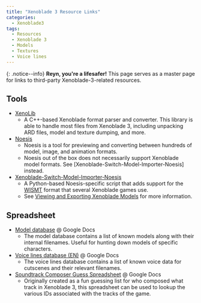 ```yaml
---
title: "Xenoblade 3 Resource Links"
categories:
  - Xenoblade3
tags:
  - Resources
  - Xenoblade 3
  - Models
  - Textures
  - Voice lines
---
```


{: .notice--info}
**Reyn, you're a lifesafer!** This page serves as a master page for links to third-party Xenoblade-3-related resources.

## Tools

- [XenoLib](https://github.com/PredatorCZ/XenoLib)
    - A C++-based Xenoblade format parser and converter. This library is able to handle most files from Xenoblade 3, including unpacking ARD files, model and texture dumping, and more.
- [Noesis](https://www.richwhitehouse.com/index.php?content=inc_projects.php&showproject=91)
    - Noesis is a tool for previewing and converting between hundreds of model, image, and animation formats.
    - Noesis out of the box does not necessarily support Xenoblade model formats. See [Xenoblade-Switch-Model-Importer-Noesis] instead.
- [Xenoblade-Switch-Model-Importer-Noesis](https://github.com/Turk645/Xenoblade-Switch-Model-Importer-Noesis)
    - A Python-based Noesis-specific script that adds support for the [WISMT](/files#wismt) format that several Xenoblade games use.
    - See [Viewing and Exporting Xenoblade Models](/xenoblade-model-viewing) for more information.

## Spreadsheet

- [Model database](https://docs.google.com/spreadsheets/d/12wgzG4gIgd8iY6GyYw_ObsUTDjE0ZvE2CMNtX5WrWzs/) @ Google Docs
    - The model database contains a list of known models along with their internal filenames. Useful for hunting down models of specific characters.
- [Voice lines database (EN)](https://docs.google.com/spreadsheets/d/1bhNzoqWxh-QgFg4KLatQ4pDPSn6CNwgy/) @ Google Docs
    - The voice lines database contains a list of known voice data for cutscenes and their relevant filenames.
- [Soundtrack Composer Guess Spreadsheet](https://docs.google.com/spreadsheets/d/1MFfO8aTqRX8UODGAaX1R99M8As2K9T1IzyNpD-7bsRU/) @ Google Docs
    - Originally created as a fun guessing list for who composed what track in Xenoblade 3, this spreadsheet can be used to lookup the various IDs associated with the tracks of the game.